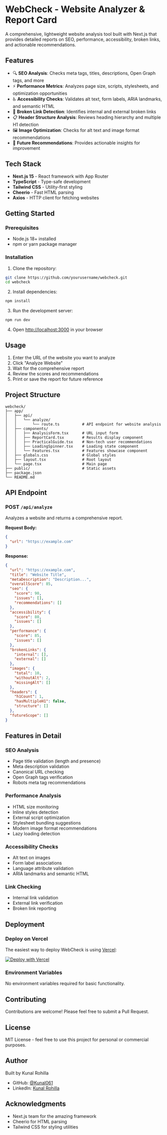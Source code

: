 # WebCheck - Website Analyzer & Report Card

A comprehensive, lightweight website analysis tool built with Next.js that provides detailed reports on SEO, performance, accessibility, broken links, and actionable recommendations.

## Features

- 🔍 **SEO Analysis**: Checks meta tags, titles, descriptions, Open Graph tags, and more
- ⚡ **Performance Metrics**: Analyzes page size, scripts, stylesheets, and optimization opportunities
- ♿ **Accessibility Checks**: Validates alt text, form labels, ARIA landmarks, and semantic HTML
- 🔗 **Broken Link Detection**: Identifies internal and external broken links
- 📋 **Header Structure Analysis**: Reviews heading hierarchy and multiple H1 detection
- 🖼️ **Image Optimization**: Checks for alt text and image format recommendations
- 🚀 **Future Recommendations**: Provides actionable insights for improvement

## Tech Stack

- **Next.js 15** - React framework with App Router
- **TypeScript** - Type-safe development
- **Tailwind CSS** - Utility-first styling
- **Cheerio** - Fast HTML parsing
- **Axios** - HTTP client for fetching websites

## Getting Started

### Prerequisites

- Node.js 18+ installed
- npm or yarn package manager

### Installation

1. Clone the repository:
```bash
git clone https://github.com/yourusername/webcheck.git
cd webcheck
```

2. Install dependencies:
```bash
npm install
```

3. Run the development server:
```bash
npm run dev
```

4. Open [http://localhost:3000](http://localhost:3000) in your browser

## Usage

1. Enter the URL of the website you want to analyze
2. Click "Analyze Website"
3. Wait for the comprehensive report
4. Review the scores and recommendations
5. Print or save the report for future reference

## Project Structure

```
webcheck/
├── app/
│   ├── api/
│   │   └── analyze/
│   │       └── route.ts          # API endpoint for website analysis
│   ├── components/
│   │   ├── AnalysisForm.tsx      # URL input form
│   │   ├── ReportCard.tsx        # Results display component
│   │   ├── PracticalGuide.tsx    # Non-tech user recommendations
│   │   ├── LoadingSpinner.tsx    # Loading state component
│   │   └── Features.tsx          # Features showcase component
│   ├── globals.css               # Global styles
│   ├── layout.tsx                # Root layout
│   └── page.tsx                  # Main page
├── public/                       # Static assets
├── package.json
└── README.md
```

## API Endpoint

### POST `/api/analyze`

Analyzes a website and returns a comprehensive report.

**Request Body:**
```json
{
  "url": "https://example.com"
}
```

**Response:**
```json
{
  "url": "https://example.com",
  "title": "Website Title",
  "metaDescription": "Description...",
  "overallScore": 85,
  "seo": {
    "score": 90,
    "issues": [],
    "recommendations": []
  },
  "accessibility": {
    "score": 80,
    "issues": []
  },
  "performance": {
    "score": 85,
    "issues": []
  },
  "brokenLinks": {
    "internal": [],
    "external": []
  },
  "images": {
    "total": 10,
    "withoutAlt": 2,
    "missingAlt": []
  },
  "headers": {
    "h1Count": 1,
    "hasMultipleH1": false,
    "structure": []
  },
  "futureScope": []
}
```

## Features in Detail

### SEO Analysis
- Page title validation (length and presence)
- Meta description validation
- Canonical URL checking
- Open Graph tags verification
- Robots meta tag recommendations

### Performance Analysis
- HTML size monitoring
- Inline styles detection
- External script optimization
- Stylesheet bundling suggestions
- Modern image format recommendations
- Lazy loading detection

### Accessibility Checks
- Alt text on images
- Form label associations
- Language attribute validation
- ARIA landmarks and semantic HTML

### Link Checking
- Internal link validation
- External link verification
- Broken link reporting

## Deployment

### Deploy on Vercel

The easiest way to deploy WebCheck is using [Vercel](https://vercel.com):

[![Deploy with Vercel](https://vercel.com/button)](https://vercel.com/new/clone?repository-url=https://github.com/yourusername/webcheck)

### Environment Variables

No environment variables required for basic functionality.

## Contributing

Contributions are welcome! Please feel free to submit a Pull Request.

## License

MIT License - feel free to use this project for personal or commercial purposes.

## Author

Built by Kunal Rohilla
- GitHub: [@Kunal061](https://github.com/Kunal061)
- LinkedIn: [Kunal Rohilla](https://www.linkedin.com/in/kunal-rohilla-745545246/)

## Acknowledgments

- Next.js team for the amazing framework
- Cheerio for HTML parsing
- Tailwind CSS for styling utilities
